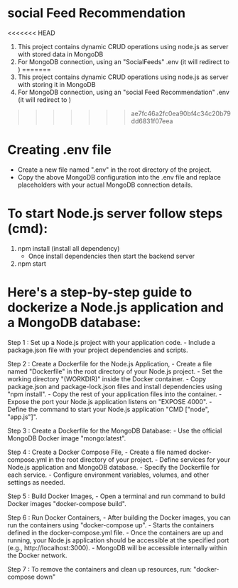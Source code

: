 # social Feed Recommendation

<<<<<<< HEAD
1. This project contains dynamic CRUD operations using node.js as server with stored data in MongoDB
2. For MongoDB connection, using an "SocialFeeds" .env (it will redirect to )
=======
1. This project contains dynamic CRUD operations using node.js as server with storing it in MongoDB
2. For MongoDB connection, using an "social Feed Recommendation" .env (it will redirect to )
>>>>>>> ae7fc46a2fc0ea90bf4c34c20b79dd6831f07eea

# Creating .env file

- Create a new file named ".env" in the root directory of the project.
- Copy the above MongoDB configuration into the .env file and replace placeholders with your actual MongoDB connection details.

# To start Node.js server follow steps (cmd):

1. npm install (install all dependency)
   - Once install dependencies then start the backend server
2. npm start

# Here's a step-by-step guide to dockerize a Node.js application and a MongoDB database:

Step 1 : Set up a Node.js project with your application code. - Include a package.json file with your project dependencies and scripts.

Step 2 : Create a Dockerfile for the Node.js Application, - Create a file named "Dockerfile" in the root directory of your Node.js project. - Set the working directory "(WORKDIR)" inside the Docker container. - Copy package.json and package-lock.json files and install dependencies using "npm install". - Copy the rest of your application files into the container. - Expose the port your Node.js application listens on "EXPOSE 4000". - Define the command to start your Node.js application "CMD ["node", "app.js"]".

Step 3 : Create a Dockerfile for the MongoDB Database: - Use the official MongoDB Docker image "mongo:latest".

Step 4 : Create a Docker Compose File, - Create a file named docker-compose.yml in the root directory of your project. - Define services for your Node.js application and MongoDB database. - Specify the Dockerfile for each service. - Configure environment variables, volumes, and other settings as needed.

Step 5 : Build Docker Images, - Open a terminal and run command to build Docker images "docker-compose build".

Step 6 : Run Docker Containers, - After building the Docker images, you can run the containers using "docker-compose up". - Starts the containers defined in the docker-compose.yml file. - Once the containers are up and running, your Node.js application should be accessible at the specified port (e.g., http://localhost:3000). - MongoDB will be accessible internally within the Docker network.

Step 7 : To remove the containers and clean up resources, run: "docker-compose down"
